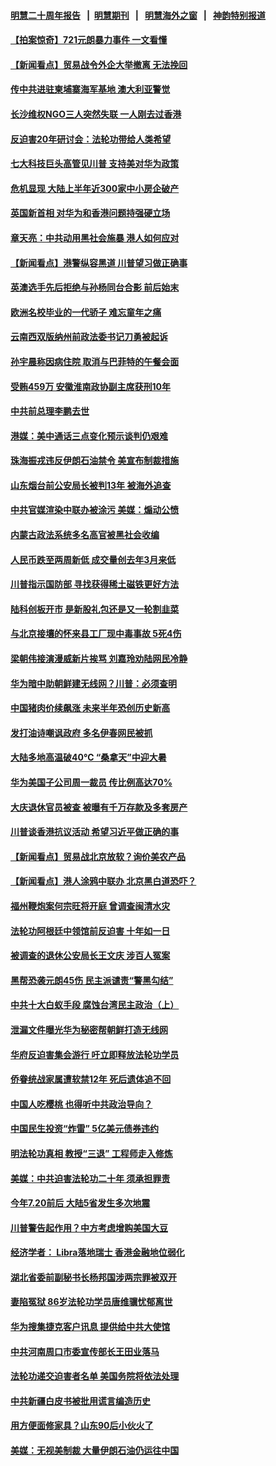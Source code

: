 #### [明慧二十周年报告](https://github.com/gfw-breaker/mh-reports/blob/master/README.md?t=07231842) &nbsp;&nbsp;|&nbsp;&nbsp;[明慧期刊](https://github.com/gfw-breaker/mh-qikan) &nbsp;&nbsp;|&nbsp;&nbsp; [明慧海外之窗](https://github.com/gfw-breaker/mh-news/blob/master/README.md?t=07231842) &nbsp;&nbsp;|&nbsp;&nbsp; [神韵特别报道](https://github.com/gfw-breaker/mh-news/blob/master/shenyun.md?t=07231842) 

#### [【拍案惊奇】721元朗暴力事件 一文看懂](../pages/nsc413/n11404535.md?t=07231842) 

#### [【新闻看点】贸易战令外企大举撤离 无法挽回](../pages/nsc413/n11404675.md?t=07231842) 

#### [传中共进驻柬埔寨海军基地 澳大利亚警觉](../pages/nsc413/n11404296.md?t=07231842) 

#### [长沙维权NGO三人突然失联 一人刚去过香港](../pages/nsc413/n11404557.md?t=07231842) 

#### [反迫害20年研讨会：法轮功带给人类希望](../pages/nsc413/n11404425.md?t=07231842) 

#### [七大科技巨头高管见川普 支持美对华为政策](../pages/nsc413/n11404494.md?t=07231842) 

#### [危机显现 大陆上半年近300家中小房企破产](../pages/nsc413/n11404542.md?t=07231842) 

#### [英国新首相 对华为和香港问题持强硬立场](../pages/nsc413/n11404560.md?t=07231842) 

#### [章天亮：中共动用黑社会施暴 港人如何应对](../pages/nsc413/n11404348.md?t=07231842) 

#### [【新闻看点】港警纵容黑道 川普望习做正确事](../pages/nsc413/n11404458.md?t=07231842) 

#### [英澳选手先后拒绝与孙杨同台合影 前后始末](../pages/nsc413/n11404448.md?t=07231842) 

#### [欧洲名校毕业的一代骄子 难忘童年之痛](../pages/nsc413/n11384505.md?t=07231842) 


#### [云南西双版纳州前政法委书记刀勇被起诉](../pages/nsc413/n11404015.md?t=07231842) 

#### [孙宇晨称因病住院 取消与巴菲特的午餐会面](../pages/nsc413/n11403964.md?t=07231842) 

#### [受贿459万 安徽淮南政协副主席获刑10年](../pages/nsc413/n11403694.md?t=07231842) 

#### [中共前总理李鹏去世](../pages/nsc413/n11404073.md?t=07231842) 

#### [港媒：美中通话三点变化预示谈判仍艰难](../pages/nsc413/n11403441.md?t=07231842) 

#### [珠海振戎违反伊朗石油禁令 美宣布制裁措施](../pages/nsc413/n11403836.md?t=07231842) 

#### [山东烟台前公安局长被判13年 被海外追查](../pages/nsc413/n11403530.md?t=07231842) 

#### [中共官媒渲染中联办被涂污 美媒：煽动公愤](../pages/nsc413/n11403666.md?t=07231842) 

#### [内蒙古政法系统多名高官被黑社会收编](../pages/nsc413/n11403297.md?t=07231842) 

#### [人民币跌至两周新低 成交量创去年3月来低](../pages/nsc413/n11402855.md?t=07231842) 

#### [川普指示国防部 寻找获得稀土磁铁更好方法](../pages/nsc413/n11403024.md?t=07231842) 

#### [陆科创板开市 是新股礼包还是又一轮割韭菜](../pages/nsc413/n11402751.md?t=07231842) 

#### [与北京接壤的怀来县工厂现中毒事故 5死4伤](../pages/nsc413/n11403095.md?t=07231842) 

#### [梁朝伟接演漫威新片挨骂 刘嘉玲劝陆网民冷静](../pages/nsc413/n11402378.md?t=07231842) 

#### [华为暗中助朝鲜建无线网？川普：必须查明](../pages/nsc413/n11402747.md?t=07231842) 

#### [中国猪肉价续飙涨 未来半年恐创历史新高](../pages/nsc413/n11402522.md?t=07231842) 

#### [发打油诗嘲讽政府 多名伊春网民被抓](../pages/nsc413/n11402503.md?t=07231842) 

#### [大陆多地高温破40℃ “桑拿天”中迎大暑](../pages/nsc413/n11402689.md?t=07231842) 

#### [华为美国子公司周一裁员 传比例高达70%](../pages/nsc413/n11402663.md?t=07231842) 

#### [大庆退休官员被查 被曝有千万存款及多套房产](../pages/nsc413/n11402207.md?t=07231842) 

#### [川普谈香港抗议活动 希望习近平做正确的事](../pages/nsc413/n11402583.md?t=07231842) 

#### [【新闻看点】贸易战北京放软？询价美农产品](../pages/nsc413/n11402366.md?t=07231842) 

#### [【新闻看点】港人涂鸦中联办 北京黑白道恐吓？](../pages/nsc413/n11402237.md?t=07231842) 

#### [福州鞭炮案何宗旺将开庭 曾调查闽清水灾](../pages/nsc413/n11402487.md?t=07231842) 

#### [法轮功阿根廷中领馆前反迫害 十年如一日](../pages/nsc413/n11402499.md?t=07231842) 

#### [被调查的退休公安局长王文庆 涉百人冤案](../pages/nsc413/n11402174.md?t=07231842) 

#### [黑帮恐袭元朗45伤 民主派谴责“警黑勾结”](../pages/nsc413/n11402433.md?t=07231842) 

#### [中共十大白蚁手段 腐蚀台湾民主政治（上）](../pages/nsc413/n11373964.md?t=07231842) 

#### [泄漏文件曝光华为秘密帮朝鲜打造无线网](../pages/nsc413/n11402399.md?t=07231842) 

#### [华府反迫害集会游行 吁立即释放法轮功学员](../pages/nsc413/n11402331.md?t=07231842) 

#### [侨眷统战家属遭软禁12年 死后遗体追不回](../pages/nsc413/n11402382.md?t=07231842) 

#### [中国人吃樱桃 也得听中共政治导向？](../pages/nsc413/n11402269.md?t=07231842) 

#### [中国民生投资“炸雷” 5亿美元债券违约](../pages/nsc413/n11402232.md?t=07231842) 

#### [明法轮功真相 教授“三退” 工程师走入修炼](../pages/nsc413/n11402059.md?t=07231842) 

#### [美媒：中共迫害法轮功二十年 须承担罪责](../pages/nsc413/n11400683.md?t=07231842) 


#### [今年7.20前后 大陆5省发生多次地震](../pages/nsc413/n11401504.md?t=07231842) 

#### [川普警告起作用？中方考虑增购美国大豆](../pages/nsc413/n11401915.md?t=07231842) 

#### [经济学者： Libra落地瑞士 香港金融地位弱化](../pages/nsc413/n11401445.md?t=07231842) 

#### [湖北省委前副秘书长杨邦国涉两宗罪被双开](../pages/nsc413/n11401819.md?t=07231842) 

#### [妻陷冤狱 86岁法轮功学员唐维骥忧郁离世](../pages/nsc413/n11399469.md?t=07231842) 

#### [华为搜集捷克客户讯息 提供给中共大使馆](../pages/nsc413/n11401742.md?t=07231842) 

#### [中共河南周口市委宣传部长王田业落马](../pages/nsc413/n11401662.md?t=07231842) 

#### [法轮功递交迫害者名单 美国务院将依法处理](../pages/nsc413/n11400678.md?t=07231842) 

#### [中共新疆白皮书被批用谎言编造历史](../pages/nsc413/n11401219.md?t=07231842) 

#### [用方便面修家具？山东90后小伙火了](../pages/nsc413/n11401630.md?t=07231842) 

#### [美媒：无视美制裁 大量伊朗石油仍运往中国](../pages/nsc413/n11401500.md?t=07231842) 


